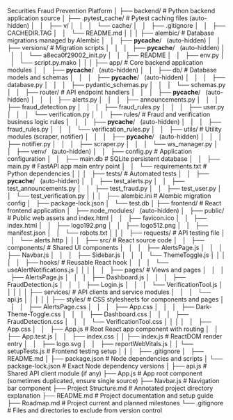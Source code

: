 Securities Fraud Prevention Platform
│
├── backend/                         # Python backend application source
│   ├── .pytest_cache/               # Pytest caching files (auto-hidden)
│   │   ├── v/
│   │   │   └── cache/
│   │   ├── .gitignore
│   │   ├── CACHEDIR.TAG
│   │   └── README.md
│   │
│   ├── alembic/                     # Database migrations managed by Alembic
│   │   ├── __pycache__/             (auto-hidden)
│   │   ├── versions/                # Migration scripts
│   │   │   ├── __pycache__/         (auto-hidden)
│   │   │   └── a8eca0f29002_init.py
│   │   ├── README
│   │   ├── env.py
│   │   └── script.py.mako
│   │
│   ├── app/                         # Core backend application modules
│   │   ├── __pycache__/             (auto-hidden)
│   │   ├── db/                      # Database models and schemas
│   │   │   ├── __pycache__/         (auto-hidden)
│   │   │   ├── database.py
│   │   │   ├── pydantic_schemas.py
│   │   │   └── schemas.py
│   │   ├── router/                  # API endpoint handlers
│   │   │   ├── __pycache__/         (auto-hidden)
│   │   │   ├── alerts.py
│   │   │   ├── announcements.py
│   │   │   ├── fraud_detection.py
│   │   │   ├── fraud_rules.py
│   │   │   ├── user.py
│   │   │   └── verification.py
│   │   ├── rules/                   # Fraud and verification business logic rules
│   │   │   ├── __pycache__/         (auto-hidden)
│   │   │   ├── fraud_rules.py
│   │   │   └── verification_rules.py
│   │   ├── utils/                   # Utility modules (scraper, notifier)
│   │   │   ├── __pycache__/         (auto-hidden)
│   │   │   ├── notifier.py
│   │   │   ├── scraper.py
│   │   │   └── ws_manager.py
│   │   ├── venv/                    (auto-hidden)
│   │   ├── config.py                # Application configuration
│   │   ├── main.db                  # SQLite persistent database
│   │   ├── main.py                  # FastAPI app main entry point
│   │   └── requirements.txt         # Python dependencies
│   │
│   ├── tests/                       # Automated tests
│   │   ├── __pycache__/             (auto-hidden)
│   │   ├── test_alerts.py
│   │   ├── test_announcements.py
│   │   ├── test_fraud.py
│   │   ├── test_user.py
│   │   └── test_verification.py
│   │
│   ├── alembic.ini                  # Alembic migration config
│   ├── package-lock.json
│   └── test.db
│
├── frontend/                        # React frontend application
│   ├── node_modules/                (auto-hidden)
│   ├── public/                      # Public web assets and index.html
│   │   ├── favicon.ico
│   │   ├── index.html
│   │   ├── logo192.png
│   │   ├── logo512.png
│   │   ├── manifest.json
│   │   └── robots.txt
│   │
│   ├── requests/                    # API testing file
│   │   └── alerts.http
│   │
│   ├── src/                         # React source code
│   │   ├── components/              # Shared UI components
│   │   │   ├── AlertsPage.js
│   │   │   ├── Navbar.js
│   │   │   ├── Sidebar.js
│   │   │   └── ThemeToggle.js
│   │   │
│   │   ├── hooks/                   # Reusable React hook
│   │   │   └── useAlertNotifications.js
│   │   │
│   │   ├── pages/                   # Views and pages
│   │   │   ├── AlertsPage.js
│   │   │   ├── Dashboard.js
│   │   │   ├── FraudDetection.js
│   │   │   ├── Login.js
│   │   │   └── VerificationTool.js
│   │   │
│   │   ├── services/                # API clients and service modules
│   │   │   └── api.js
│   │   │
│   │   ├── styles/                  # CSS stylesheets for components and pages
│   │   │   ├── AlertsPage.css
│   │   │   ├── App.css
│   │   │   ├── Dark-Theme-Toggle.css
│   │   │   ├── Dashboard.css
│   │   │   ├── FraudDetection.css
│   │   │   └── VerificationTool.css
│   │   │
│   │   ├── App.css
│   │   ├── App.js                   # Root React app component with routing
│   │   ├── App.test.js
│   │   ├── index.css
│   │   ├── index.js                 # ReactDOM render entry
│   │   ├── logo.svg
│   │   ├── reportWebVitals.js
│   │   └── setupTests.js            # Frontend testing setup
│   │
│   ├── .gitignore
│   ├── README.md
│   ├── package.json                 # Node dependencies and scripts
│   └── package-lock.json            # Exact Node dependency versions
│
├── api.js                           # Shared API client module (if any)
├── App.js                           # App root component (sometimes duplicated, ensure single source)
├── Navbar.js                        # Navigation bar component
├── Project Structure.md             # Annotated project directory explanation
├── README.md                        # Project documentation and setup guide
├── Roadmap.md                       # Project current and planned milestones
└── .gitignore                       # Files and directories to exclude from version control
